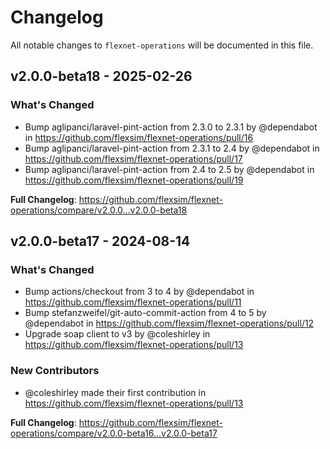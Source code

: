 # Changelog

All notable changes to `flexnet-operations` will be documented in this file.

## v2.0.0-beta18 - 2025-02-26

### What's Changed

* Bump aglipanci/laravel-pint-action from 2.3.0 to 2.3.1 by @dependabot in https://github.com/flexsim/flexnet-operations/pull/16
* Bump aglipanci/laravel-pint-action from 2.3.1 to 2.4 by @dependabot in https://github.com/flexsim/flexnet-operations/pull/17
* Bump aglipanci/laravel-pint-action from 2.4 to 2.5 by @dependabot in https://github.com/flexsim/flexnet-operations/pull/19

**Full Changelog**: https://github.com/flexsim/flexnet-operations/compare/v2.0.0...v2.0.0-beta18

## v2.0.0-beta17 - 2024-08-14

### What's Changed

* Bump actions/checkout from 3 to 4 by @dependabot in https://github.com/flexsim/flexnet-operations/pull/11
* Bump stefanzweifel/git-auto-commit-action from 4 to 5 by @dependabot in https://github.com/flexsim/flexnet-operations/pull/12
* Upgrade soap client to v3 by @coleshirley in https://github.com/flexsim/flexnet-operations/pull/13

### New Contributors

* @coleshirley made their first contribution in https://github.com/flexsim/flexnet-operations/pull/13

**Full Changelog**: https://github.com/flexsim/flexnet-operations/compare/v2.0.0-beta16...v2.0.0-beta17

